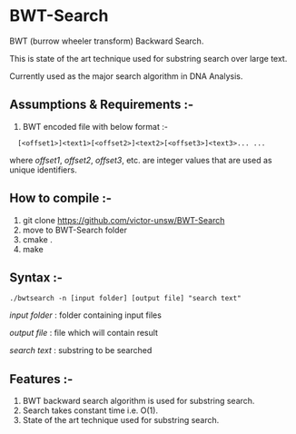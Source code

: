 # BWT-Search
BWT (burrow wheeler transform) Backward Search.

This is state of the art technique used for substring search over large text.

Currently used as the major search algorithm in DNA Analysis.


## Assumptions & Requirements :-
1. BWT encoded file with below format :-
``` 
  [<offset1>]<text1>[<offset2>]<text2>[<offset3>]<text3>... ...
```
where *offset1*, *offset2*, *offset3*, etc. are integer values that are used as unique identifiers.


## How to compile :-
1. git clone https://github.com/victor-unsw/BWT-Search
2. move to BWT-Search folder
3. cmake .
4. make 


## Syntax :-
```
./bwtsearch -n [input folder] [output file] "search text"
```
*input folder* : folder containing input files

*output file* : file which will contain result

*search text* : substring to be searched



## Features :-
1. BWT backward search algorithm is used for substring search.
2. Search takes constant time i.e. O(1).
3. State of the art technique used for substring search.

